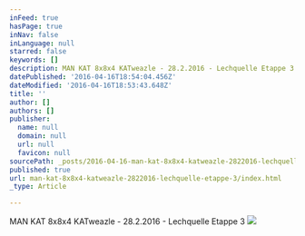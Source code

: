```yaml
---
inFeed: true
hasPage: true
inNav: false
inLanguage: null
starred: false
keywords: []
description: MAN KAT 8x8x4 KATweazle - 28.2.2016 - Lechquelle Etappe 3
datePublished: '2016-04-16T18:54:04.456Z'
dateModified: '2016-04-16T18:53:43.648Z'
title: ''
author: []
authors: []
publisher:
  name: null
  domain: null
  url: null
  favicon: null
sourcePath: _posts/2016-04-16-man-kat-8x8x4-katweazle-2822016-lechquelle-etappe-3.md
published: true
url: man-kat-8x8x4-katweazle-2822016-lechquelle-etappe-3/index.html
_type: Article

---
```

MAN KAT 8x8x4 KATweazle - 28.2.2016 - Lechquelle Etappe 3
![](https://the-grid-user-content.s3-us-west-2.amazonaws.com/4114d72e-7d00-442f-92df-4dd904cd998c.jpg)